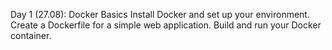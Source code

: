Day 1 (27.08): Docker Basics
Install Docker and set up your environment.
Create a Dockerfile for a simple web application.
Build and run your Docker container.

